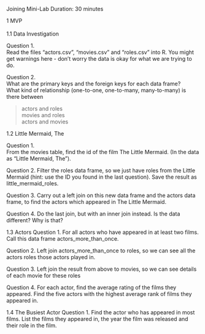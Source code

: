 Joining Mini-Lab
Duration: 30 minutes

1 MVP <br>
<br>
1.1 Data Investigation

Question 1.<br>
Read the files “actors.csv”, “movies.csv” and “roles.csv” into R.  You might get warnings here - don’t worry the data is okay for what we are trying to do.



Question 2.<br>
What are the primary keys and the foreign keys for each data frame?<br>
What kind of relationship (one-to-one, one-to-many, many-to-many) is there between
<blockquote>actors and roles<br>
movies and roles<br>
actors and movies<br>
</blockquote>


1.2 Little Mermaid, The<br>

Question 1.<br>
From the movies table, find the id of the film The Little Mermaid. (In the data as “Little Mermaid, The”).



Question 2.
Filter the roles data frame, so we just have roles from the Little Mermaid (hint: use the ID you found in the last question). Save the result as little_mermaid_roles.



Question 3.
Carry out a left join on this new data frame and the actors data frame, to find the actors which appeared in The Little Mermaid.



Question 4.
Do the last join, but with an inner join instead. Is the data different? Why is that?



1.3 Actors
Question 1.
For all actors who have appeared in at least two films. Call this data frame actors_more_than_once.



Question 2.
Left join actors_more_than_once to roles, so we can see all the actors roles those actors played in.



Question 3.
Left join the result from above to movies, so we can see details of each movie for these roles

Question 4.
For each actor, find the average rating of the films they appeared. Find the five actors with the highest average rank of films they appeared in.

1.4 The Busiest Actor
Question 1.
Find the actor who has appeared in most films. List the films they appeared in, the year the film was released and their role in the film.